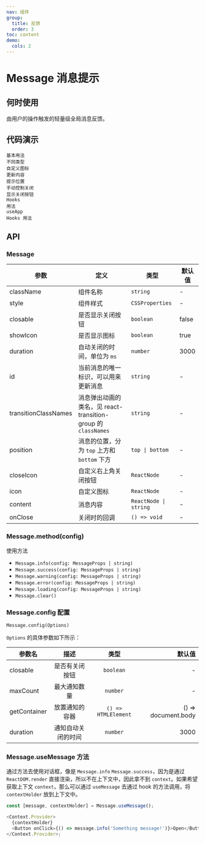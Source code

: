 ```yaml
---
nav: 组件
group:
  title: 反馈
  order: 3
toc: content
demo:
  cols: 2
---
```


# Message 消息提示

## 何时使用

由用户的操作触发的轻量级全局消息反馈。

## 代码演示

<code src="../../packages/ui/examples/message/basic.tsx">基本用法</code>  
<code src="../../packages/ui/examples/message/type.tsx" description="全局提示有 4 种不同的类型，分别为：info, success, warning, error。">不同类型</code>  
<code src="../../packages/ui/examples/message/icon.tsx" description="设置 `icon` 来自定义图标。">自定义图标</code>  
<code src="../../packages/ui/examples/message/update.tsx" description="通过指定 id，可以更新已经存在的消息提示。">更新内容</code>  
<code src="../../packages/ui/examples/message/position.tsx" description="通过 `position` 修改消息提示位置，提示有 2 种不同的弹出位置，分别为顶部和底部。">提示位置</code>  
<code src="../../packages/ui/examples/message/close.tsx" description="`Message.xxx()` 会返回一个函数，调用此函数能手动关闭通知。">手动控制关闭</code>  
<code src="../../packages/ui/examples/message/closable.tsx" description="设置 `closable` 来显示关闭按钮，支持自定义关闭按钮。">显示关闭按钮</code>  
<code src="../../packages/ui/examples/message/hooks.tsx" description="手动植入 contextHolder 挂载，无法消费 context 上下文。">Hooks 用法</code>  
<code src="../../packages/ui/examples/message/app.tsx" description="推荐使用 [App 包裹](/ui/app) 组件来提供可消费 React context 的 Message.xxx 的静态方法，可以简化 useMessage 等方法需要手动植入 contextHolder 的问题。">useApp Hooks 用法</code>

## API

### Message

| **参数** | **定义** | **类型** | **默认值** |
| --- | --- | --- | --- |
| className | 组件名称 | `string` | - |
| style | 组件样式 | `CSSProperties` | - |
| closable | 是否显示关闭按钮 | `boolean` | false |
| showIcon | 是否显示图标 | `boolean` | true |
| duration | 自动关闭的时间，单位为 `ms` | `number` | 3000 |
| id | 当前消息的唯一标识，可以用来更新消息 | `string` | - |
| transitionClassNames | 消息弹出动画的类名，见 react-transition-group 的 `classNames` | `string` | - |
| position | 消息的位置，分为 `top` 上方和 `bottom` 下方 | `top \| bottom` | - |
| closeIcon | 自定义右上角关闭按钮 | `ReactNode` | - |
| icon | 自定义图标 | `ReactNode` | - |
| content | 消息内容 | `ReactNode \| string` | - |
| onClose | 关闭时的回调 | `() => void` | - |

### Message.method(config)

使用方法

- `Message.info(config: MessageProps | string)`
- `Message.success(config: MessageProps | string)`
- `Message.warning(config: MessageProps | string)`
- `Message.error(config: MessageProps | string)`
- `Message.loading(config: MessageProps | string)`
- `Message.clear()`

### Message.config 配置

`Message.config(Options)`

`Options` 的具体参数如下所示：

| 参数名       |        描述        |        类型         |              默认值 |
| ------------ | :----------------: | :-----------------: | ------------------: |
| closable     |   是否有关闭按钮   |      `boolean`      |                   - |
| maxCount     |    最大通知数量    |      `number`       |                   - |
| getContainer |   放置通知的容器   | `() => HTMLElement` | () => document.body |
| duration     | 通知自动关闭的时间 |      `number`       |                3000 |

### Message.useMessage 方法

通过方法去使用对话框，像是 `Message.info` `Message.success`，因为是通过 `ReactDOM.render` 直接渲染，所以不在上下文中，因此拿不到 `context`。如果希望获取上下文 `context`，那么可以通过 `useMessage` 去通过 hook 的方法调用，将 `contextHolder` 放到上下文中。

```js
const [message, contextHolder] = Message.useMessage();

<Context.Provider>
  {contextHolder}
  <Button onClick={() => message.info('Something message!')}>Open</Button>
</Context.Provider>;
```
